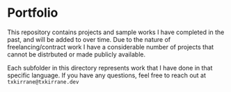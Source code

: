 # Portfolio
This repository contains projects and sample works I have completed in the past, and will be added to over time. Due to the nature of freelancing/contract work
I have a considerable number of projects that cannot be distrbuted or made publicly available.

Each subfolder in this directory represents work that I have done in that specific language. If you have any questions, feel free to reach out at `txkirrane@txkirrane.dev`
